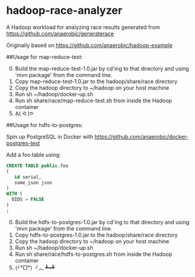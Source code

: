 # hadoop-race-analyzer
A Hadoop workload for analyzing race results generated from https://github.com/anaerobic/generaterace

Originally based on https://github.com/anaerobic/hadoop-example

##Usage for map-reduce-test:

0. Build the map-reduce-test-1.0.jar by cd'ing to that directory and using 'mvn package' from the command line.
1. Copy map-reduce-test-1.0.jar to the hadoop/share/race directory
2. Copy the hadoop directory to ~/hadoop on your host machine
3. Run sh ~/hadoop/docker-up.sh
4. Run sh share/race/map-reduce-test.sh from inside the Hadoop container
5. ᕕ( ᐛ )ᕗ

##Usage for hdfs-to-postgres:

Spin up PostgreSQL in Docker with https://github.com/anaerobic/docker-postgres-test

Add a foo table using:
```sql
CREATE TABLE public.foo
(
   id serial, 
   some_json json
) 
WITH (
  OIDS = FALSE
)
;
```

0. Build the hdfs-to-postgres-1.0.jar by cd'ing to that directory and using 'mvn package' from the command line.
1. Copy hdfs-to-postgres-1.0.jar to the hadoop/share/race directory
2. Copy the hadoop directory to ~/hadoop on your host machine
3. Run sh ~/hadoop/docker-up.sh
4. Run sh share/race/hdfs-to-postgres.sh from inside the Hadoop container
5. (╯°□°）╯︵ ┻━┻
